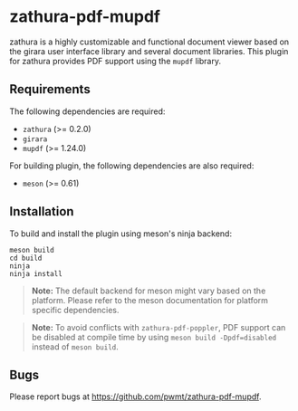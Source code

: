 zathura-pdf-mupdf
=================

zathura is a highly customizable and functional document viewer based on the girara user interface
library and several document libraries. This plugin for zathura provides PDF support using the
`mupdf` library.

Requirements
------------

The following dependencies are required:

* `zathura` (>= 0.2.0)
* `girara`
* `mupdf` (>= 1.24.0)

For building plugin, the following dependencies are also required:

* `meson` (>= 0.61)

Installation
------------

To build and install the plugin using meson's ninja backend:

    meson build
    cd build
    ninja
    ninja install

> **Note:** The default backend for meson might vary based on the platform. Please
refer to the meson documentation for platform specific dependencies.

> **Note:** To avoid conflicts with `zathura-pdf-poppler`, PDF support can be disabled
at compile time by using `meson build -Dpdf=disabled` instead of `meson build`.

Bugs
----

Please report bugs at https://github.com/pwmt/zathura-pdf-mupdf.
